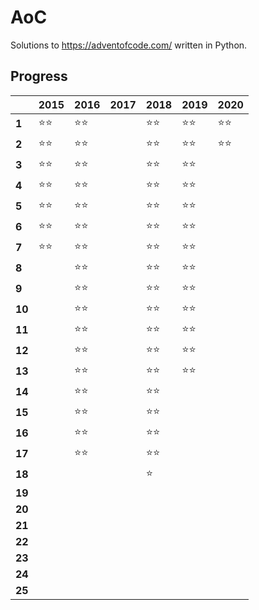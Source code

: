 # AoC
Solutions to https://adventofcode.com/ written in Python.

## Progress
|        | 2015  | 2016 | 2017 | 2018  | 2019 | 2020 |
|--------|-------|------|------|-------|------|------|
| **1**  | ⭐⭐ | ⭐⭐ |      | ⭐⭐ | ⭐⭐ | ⭐⭐ |
| **2**  | ⭐⭐ | ⭐⭐ |      | ⭐⭐ | ⭐⭐ | ⭐⭐ |   
| **3**  | ⭐⭐ | ⭐⭐ |      | ⭐⭐ | ⭐⭐ |      
| **4**  | ⭐⭐ | ⭐⭐ |      | ⭐⭐ | ⭐⭐ |      
| **5**  | ⭐⭐ | ⭐⭐ |      | ⭐⭐ | ⭐⭐ |      
| **6**  | ⭐⭐ | ⭐⭐ |      | ⭐⭐ | ⭐⭐ |      
| **7**  | ⭐⭐ | ⭐⭐ |      | ⭐⭐ | ⭐⭐ |     
| **8**  |      | ⭐⭐ |      | ⭐⭐ | ⭐⭐ |      
| **9**  |      | ⭐⭐ |      | ⭐⭐ | ⭐⭐ |      
| **10** |      | ⭐⭐ |      | ⭐⭐ | ⭐⭐ |      
| **11** |      | ⭐⭐ |      | ⭐⭐ | ⭐⭐ |      
| **12** |      | ⭐⭐ |      | ⭐⭐ | ⭐⭐ |      
| **13** |      | ⭐⭐ |      | ⭐⭐ | ⭐⭐ |      
| **14** |      | ⭐⭐ |      | ⭐⭐ |      |      
| **15** |      | ⭐⭐ |      | ⭐⭐ |      |      
| **16** |      | ⭐⭐ |      | ⭐⭐ |      |      
| **17** |      | ⭐⭐ |      | ⭐⭐ |      |      
| **18** |      |      |      | ⭐   |      |      
| **19** |      |      |      |      |      |      
| **20** |      |      |      |      |      |      
| **21** |      |      |      |      |      |      
| **22** |      |      |      |      |      |      
| **23** |      |      |      |      |      |      
| **24** |      |      |      |      |      |      
| **25** |      |      |      |      |      |      
